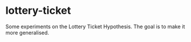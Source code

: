 # lottery-ticket
Some experiments on the Lottery Ticket Hypothesis. The goal is to make it more generalised.
